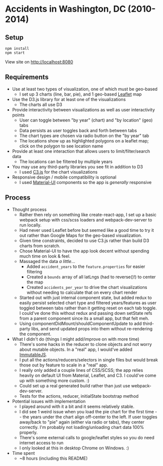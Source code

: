 # Accidents in Washington, DC (2010-2014)

## Setup
```
npm install
npm start
```
View site on <a href="http://localhost:8080">http://localhost:8080</a>

## Requirements
* Use at least two types of visualization, one of which must be geo-based
  - I set up 3 charts (line, bar, pie), and 1 geo-based <a href="https://leafletjs.com/">Leaflet</a> map 
* Use the D3.js library for at least one of the visualizations
  - The charts all use D3
* Provide interactivity between visualizations as well as user interactivity points
  - User can toggle between "by year" (chart) and "by location" (geo) tabs
  - Data persists as user toggles back and forth between tabs
  - The chart types are chosen via radio button on the "by year" tab
  - The locations show up as highlighted polygons on a leaflet map; click on the polygon to see location name
* Provide at least one interaction that allows users to limit/filter/search data
  - The locations can be filtered by multiple years
* You may use any third-party libraries you see fit in addition to D3
  - I used <a href="https://c3js.org/">C3.js</a> for the chart visualizations
* Responsive design / mobile compatibility is optional
  - I used <a href="https://material-ui.com/">Material-UI</a> components so the app is *generally* responsive


## Process
* Thought process
  - Rather then rely on something like create-react-app, I set up a basic webpack setup with css/scss loaders and webpack-dev-server to run locally.
  - Had never used Leaflet before but seemed like a good time to try it out rather than Google Maps for the geo-based visualization. 
  - Given time constraints, decided to use C3.js rather than build D3 charts from scratch.
  - Chose Material-UI to have the app look decent without spending much time on look & feel.
  - Massaged the data *a little*...
    - Added `accident_years` to the `feature.properties` for easier filtering
    - Created a `bounds` array of all latLngs (had to reverse()!) to center the map
    - Created `accidents_per_year` to drive the chart visualizations without needing to calculate that on every chart render
  - Started out with just internal component state, but added redux to easily persist selected chart type and filtered years/features as user toggled between tabs rather than it getting reset on each tab toggle. I could've done this without redux and passing down setState refs from a parent component since its a small app, but that felt meh.
  - Using componentDidMount/shouldComponentUpdate to add third-party libs, and send updated props into them without re-rendering the component.
* What I didn't do (things I might add/improve on with more time)
  - There's some hacks in the reducer to clone objects and not worry about mutable objects. In a "real" app, I would've added <a href="https://immutable-js.github.io/immutable-js/">ImmutableJS</a>.
  - I put all the actions/reducers/selectors in single files but would break those out by feature to scale in a "real" app.
  - I really only added a couple lines of CSS/SCSS; the app relies heavily on default UI from Material, Leaflet, and C3. I could've come up with something more custom. :)
  - Could set up a real generated build rather than just use webpack-dev-server.
  - Tests for the actions, reducer, initialState bootstrap method
* Potential issues with implementation
  - I played around with it a bit and it seems relatively stable. 
  - I did see 1 weird issue when you load the pie chart for the first time -- the years under the chart align off-center to the left. If user toggles away/back to "pie" again (either via radio or tabs), they center correctly. I'm probably not loading/unloading chart data 100% properly. 
  - There's some external calls to google/leaflet styles so you do need internet access to run
  - I only looked at this in desktop Chrome on Windows. :)
* Time spent
  - ~8 hours (including this README)

